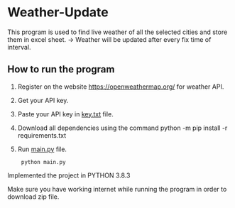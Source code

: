 # Weather-Update

This program is used to find live weather of all the selected cities and store them in excel sheet.
-> Weather will be updated after every fix time of interval.


## How to run the program

1) Register on the website https://openweathermap.org/ for weather API.
2) Get your API key.
3) Paste your API key in [key.txt](key.txt) file.
4) Download all dependencies using the command
        python -m pip install -r requirements.txt
5) Run [main.py](https://github.com/TushitAgarwal/Weather-Update/blob/master/main.py) file.

        python main.py
        
        
Implemented the project in PYTHON 3.8.3

Make sure you have working internet while running the program in order to download zip file.


  
